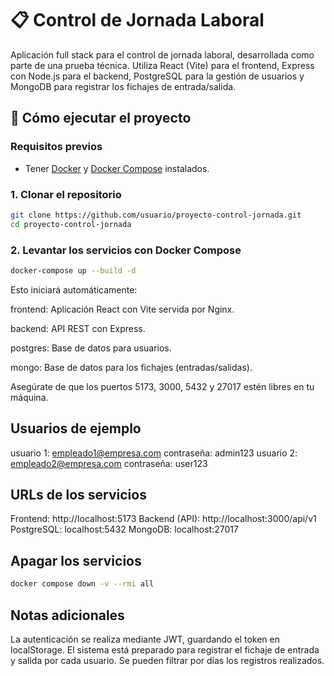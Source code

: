 # 📋 Control de Jornada Laboral

Aplicación full stack para el control de jornada laboral, desarrollada como parte de una prueba técnica. Utiliza React (Vite) para el frontend, Express con Node.js para el backend, PostgreSQL para la gestión de usuarios y MongoDB para registrar los fichajes de entrada/salida.

## 🚀 Cómo ejecutar el proyecto

### Requisitos previos

- Tener [Docker](https://www.docker.com/) y [Docker Compose](https://docs.docker.com/compose/) instalados.

### 1. Clonar el repositorio

```bash
git clone https://github.com/usuario/proyecto-control-jornada.git
cd proyecto-control-jornada
```

### 2. Levantar los servicios con Docker Compose

```bash
docker-compose up --build -d
```

Esto iniciará automáticamente:

frontend: Aplicación React con Vite servida por Nginx.

backend: API REST con Express.

postgres: Base de datos para usuarios.

mongo: Base de datos para los fichajes (entradas/salidas).

Asegúrate de que los puertos 5173, 3000, 5432 y 27017 estén libres en tu máquina.

## Usuarios de ejemplo

usuario 1: empleado1@empresa.com contraseña: admin123 
usuario 2: empleado2@empresa.com contraseña: user123 

## URLs de los servicios

Frontend: http://localhost:5173
Backend (API): http://localhost:3000/api/v1
PostgreSQL: localhost:5432
MongoDB: localhost:27017

## Apagar los servicios

```bash
docker compose down -v --rmi all
```

## Notas adicionales

La autenticación se realiza mediante JWT, guardando el token en localStorage.
El sistema está preparado para registrar el fichaje de entrada y salida por cada usuario.
Se pueden filtrar por días los registros realizados.
